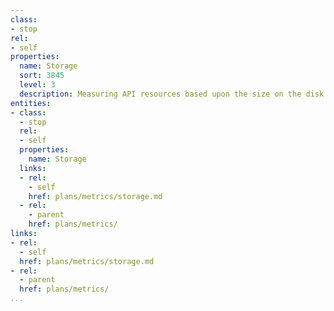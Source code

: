 ```yaml
---
class:
- stop
rel:
- self
properties:
  name: Storage
  sort: 3845
  level: 3
  description: Measuring API resources based upon the size on the disk.
entities:
- class:
  - stop
  rel:
  - self
  properties:
    name: Storage
  links:
  - rel:
    - self
    href: plans/metrics/storage.md
  - rel:
    - parent
    href: plans/metrics/
links:
- rel:
  - self
  href: plans/metrics/storage.md
- rel:
  - parent
  href: plans/metrics/
...
```

